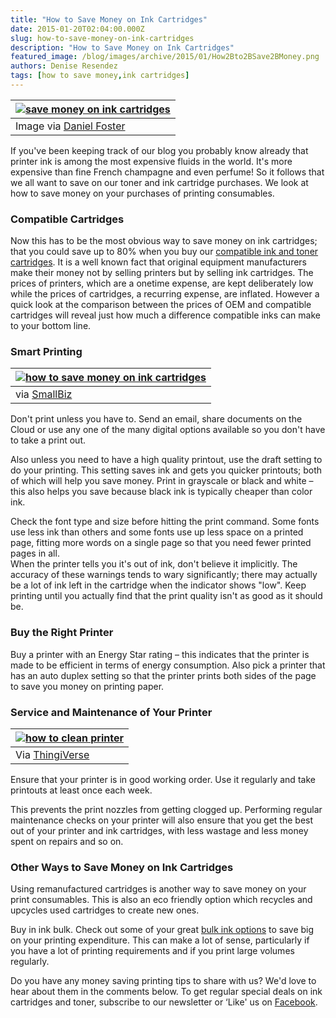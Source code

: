 ```yaml
---
title: "How to Save Money on Ink Cartridges"
date: 2015-01-20T02:04:00.000Z
slug: how-to-save-money-on-ink-cartridges
description: "How to Save Money on Ink Cartridges"
featured_image: /blog/images/archive/2015/01/How2Bto2BSave2BMoney.png
authors: Denise Resendez
tags: [how to save money,ink cartridges]
---
```


| [![save money on ink cartridges ](/blog/images/How-to-Save-Money.png "How to Save Money on Ink Cartridges ")](/blog/images/How-to-Save-Money.png)                                                                                                                                                                                                                                                                                                    |
| ----------------------------------------------------------------------------------------------------------------------------------------------------------------------------------------------------------------------------------------------------------------------------------------------------------------------------------------------------------------------------------------------------------------------------------------------- |
| Image via [Daniel Foster](https://www.flickr.com/photos/danielfoster/5857102223/in/photolist-9Vzbr6-5zXtUQ-5TNn9M-999dGe-5sm2tR-xJRC-4TZZt7-bch3z-9i7dfB-9bM8av-dWBK1w-rXJCo-8cYUns-NnpHh-8avY7t-5w5Uct-6WxmjC-cgo7VL-5JomRD-pFQUMH-3MePC3-xpP15-65XLwH-bsVGAh-ejVE3t-99ckvQ-vcgZR-3eRCfm-7imeNb-FJi9W-M9tRG-qm3JzG-3B5yX7-DCHxv-8r7HMW-8r4Au6-8r7Huf-8r7Hod-8r7HFu-8r4AMZ-9BPbSr-xK3ua-27FXpS-6xayAm-79ziCd-brM9CH-auimnJ-6coMMA-eRdcR-7imfPW) |

If you've been keeping track of our blog you probably know already that printer ink is among the most expensive fluids in the world. It's more expensive than fine French champagne and even perfume! So it follows that we all want to save on our toner and ink cartridge purchases. We look at how to save money on your purchases of printing consumables. 

### 

### Compatible Cartridges 

Now this has to be the most obvious way to save money on ink cartridges; that you could save up to 80% when you buy our [compatible ink and toner cartridges](https://www.compandsave.com/). It is a well known fact that original equipment manufacturers make their money not by selling printers but by selling ink cartridges. The prices of printers, which are a onetime expense, are kept deliberately low while the prices of cartridges, a recurring expense, are inflated. However a quick look at the comparison between the prices of OEM and compatible cartridges will reveal just how much a difference compatible inks can make to your bottom line. 

### Smart Printing 

| [![how to save money on ink cartridges](/blog/images/cloud-computing.jpg "Use Cloud Storage to Save Ink")](/blog/images/cloud-computing.jpg)                                                                                                                                                                                                                                                                                                                                                                                                                                                                                                                                                                                                                                                                                                                                                                                                                                                                                                                                                                                                                                                                                                                                                                                                                                                                                                                                                                                                                                                                                                                                                                                                                                                                                                                                                                                                                                                                                                                                                                                                                                                                                                                                                                                                                                                                                                                                                                                                                                                                                                                                                                                                                                                                                                                                                                                                                                                                                                                                                                                                                                                                                                                                                                                                                                                                                                                                                                                                                                                                                                                                                                                                                                                                                                                                                                                                                                                                                                                                                                                                                                                                                                                                                                                                                                                                                                                                                                                                                                                                                                                                                                                                                                                                                                                                                                                                                                                                                            |
| ---------------------------------------------------------------------------------------------------------------------------------------------------------------------------------------------------------------------------------------------------------------------------------------------------------------------------------------------------------------------------------------------------------------------------------------------------------------------------------------------------------------------------------------------------------------------------------------------------------------------------------------------------------------------------------------------------------------------------------------------------------------------------------------------------------------------------------------------------------------------------------------------------------------------------------------------------------------------------------------------------------------------------------------------------------------------------------------------------------------------------------------------------------------------------------------------------------------------------------------------------------------------------------------------------------------------------------------------------------------------------------------------------------------------------------------------------------------------------------------------------------------------------------------------------------------------------------------------------------------------------------------------------------------------------------------------------------------------------------------------------------------------------------------------------------------------------------------------------------------------------------------------------------------------------------------------------------------------------------------------------------------------------------------------------------------------------------------------------------------------------------------------------------------------------------------------------------------------------------------------------------------------------------------------------------------------------------------------------------------------------------------------------------------------------------------------------------------------------------------------------------------------------------------------------------------------------------------------------------------------------------------------------------------------------------------------------------------------------------------------------------------------------------------------------------------------------------------------------------------------------------------------------------------------------------------------------------------------------------------------------------------------------------------------------------------------------------------------------------------------------------------------------------------------------------------------------------------------------------------------------------------------------------------------------------------------------------------------------------------------------------------------------------------------------------------------------------------------------------------------------------------------------------------------------------------------------------------------------------------------------------------------------------------------------------------------------------------------------------------------------------------------------------------------------------------------------------------------------------------------------------------------------------------------------------------------------------------------------------------------------------------------------------------------------------------------------------------------------------------------------------------------------------------------------------------------------------------------------------------------------------------------------------------------------------------------------------------------------------------------------------------------------------------------------------------------------------------------------------------------------------------------------------------------------------------------------------------------------------------------------------------------------------------------------------------------------------------------------------------------------------------------------------------------------------------------------------------------------------------------------------------------------------------------------------------------------------------------------------------------------------------------------------- |
| via [SmallBiz](https://if%20you%E2%80%99ve%20been%20keeping%20track%20of%20our%20blog%20you%20probably%20know%20already%20that%20printer%20ink%20is%20among%20the%20most%20expensive%20fluids%20in%20the%20world.%20it%E2%80%99s%20more%20expensive%20than%20fine%20french%20champagne%20and%20even%20perfume%21%20so%20it%20follows%20that%20we%20all%20want%20to%20save%20on%20our%20toner%20and%20ink%20cartridge%20purchases.%20%20we%20look%20at%20how%20to%20save%20money%20on%20your%20purchases%20of%20printing%20consumables.%20%20compatible%20cartridges%20%20now%20this%20has%20to%20be%20the%20most%20obvious%20way%20to%20save%20money%20on%20ink%20cartridges%3B%20that%20you%20could%20save%20up%20to%2080%25%20when%20you%20buy%20our%20compatible%20ink%20and%20toner%20cartridges.%20it%20is%20a%20well%20known%20fact%20that%20original%20equipment%20manufacturers%20make%20their%20money%20not%20by%20selling%20printers%20but%20by%20selling%20ink%20cartridges.%20the%20prices%20of%20printers%2C%20which%20are%20a%20onetime%20expense%2C%20are%20kept%20deliberately%20low%20while%20the%20prices%20of%20cartridges%2C%20a%20recurring%20expense%2C%20are%20inflated.%20%20however%20a%20quick%20look%20at%20the%20comparison%20between%20the%20prices%20of%20oem%20and%20compatible%20cartridges%20will%20reveal%20just%20how%20much%20a%20difference%20compatible%20inks%20can%20make%20to%20your%20bottom%20line.%20%20smart%20printing%20%20don%E2%80%99t%20print%20unless%20you%20have%20to.%20send%20an%20email%2C%20share%20documents%20on%20the%20cloud%20or%20use%20any%20one%20of%20the%20many%20digital%20options%20available%20so%20you%20don%E2%80%99t%20have%20to%20take%20a%20print%20out.%20also%20unless%20you%20need%20to%20have%20a%20high%20quality%20printout%2C%20use%20the%20draft%20setting%20to%20do%20your%20printing.%20this%20setting%20saves%20ink%20and%20gets%20you%20quicker%20printouts%3B%20both%20of%20which%20will%20help%20you%20save%20money.%20print%20in%20grayscale%20or%20black%20and%20white%20%E2%80%93%20this%20also%20helps%20you%20save%20because%20black%20ink%20is%20typically%20cheaper%20than%20color%20ink.%20%20check%20the%20font%20type%20and%20size%20before%20hitting%20the%20print%20command.%20some%20fonts%20use%20less%20ink%20than%20others%20and%20some%20fonts%20use%20up%20less%20space%20on%20a%20printed%20page%2C%20fitting%20more%20words%20on%20a%20single%20page%20so%20that%20you%20need%20fewer%20printed%20pages%20in%20all.%20%20when%20the%20printer%20tells%20you%20it%E2%80%99s%20out%20of%20ink%2C%20don%E2%80%99t%20believe%20it%20implicitly.%20the%20accuracy%20of%20these%20warnings%20tends%20to%20wary%20significantly%3B%20there%20may%20actually%20be%20a%20lot%20of%20ink%20left%20in%20the%20cartridge%20when%20the%20indicator%20shows%20%E2%80%9Clow%E2%80%9D.%20keep%20printing%20until%20you%20actually%20find%20that%20the%20print%20quality%20isn%E2%80%99t%20as%20good%20as%20it%20should%20be.%20%20buy%20the%20right%20printer%20buy%20a%20printer%20with%20an%20energy%20star%20rating%20%E2%80%93%20this%20indicates%20that%20the%20printer%20is%20made%20to%20be%20efficient%20in%20terms%20of%20energy%20consumption.%20also%20pick%20a%20printer%20that%20has%20an%20auto%20duplex%20setting%20so%20that%20the%20printer%20prints%20both%20sides%20of%20the%20page%20to%20save%20you%20money%20on%20printing%20paper.%20%20service%20and%20maintenance%20of%20your%20printer%20ensure%20that%20your%20printer%20is%20in%20good%20working%20order.%20use%20it%20regularly%20and%20take%20printouts%20at%20least%20once%20each%20week.%20this%20prevents%20the%20print%20nozzles%20from%20getting%20clogged%20up.%20performing%20regular%20maintenance%20checks%20on%20your%20printer%20will%20also%20ensure%20that%20you%20get%20the%20best%20out%20of%20your%20printer%20and%20ink%20cartridges%2C%20with%20less%20wastage%20and%20less%20money%20spent%20on%20repairs%20and%20so%20on.%20%20other%20ways%20to%20save%20money%20on%20ink%20cartridges%20using%20remanufactured%20cartridges%20is%20another%20way%20to%20save%20money%20on%20your%20print%20consumables.%20this%20is%20also%20an%20eco%20friendly%20option%20which%20recycles%20and%20upcycles%20used%20cartridges%20to%20create%20new%20ones.%20%20buy%20in%20ink%20bulk.%20check%20out%20some%20of%20your%20great%20bulk%20ink%20options%20to%20save%20big%20on%20your%20printing%20expenditure.%20this%20can%20make%20a%20lot%20of%20sense%2C%20particularly%20if%20you%20have%20a%20lot%20of%20printing%20requirements%20and%20if%20you%20print%20large%20volumes%20regularly.%20%20do%20you%20have%20any%20money%20saving%20printing%20tips%20to%20share%20with%20us/?%20We%E2%80%99d%20love%20to%20hear%20about%20them%20in%20the%20comments%20below.%20To%20get%20regular%20special%20deals%20on%20ink%20cartridges%20and%20toner,%20subscribe%20to%20our%20newsletter%20or%20%E2%80%98Like%E2%80%99%20us%20on%20Facebook.) |

Don't print unless you have to. Send an email, share documents on the Cloud or use any one of the many digital options available so you don't have to take a print out.

Also unless you need to have a high quality printout, use the draft setting to do your printing. This setting saves ink and gets you quicker printouts; both of which will help you save money. Print in grayscale or black and white – this also helps you save because black ink is typically cheaper than color ink. 

Check the font type and size before hitting the print command. Some fonts use less ink than others and some fonts use up less space on a printed page, fitting more words on a single page so that you need fewer printed pages in all.  
When the printer tells you it's out of ink, don't believe it implicitly. The accuracy of these warnings tends to wary significantly; there may actually be a lot of ink left in the cartridge when the indicator shows "low". Keep printing until you actually find that the print quality isn't as good as it should be. 

### Buy the Right Printer

Buy a printer with an Energy Star rating – this indicates that the printer is made to be efficient in terms of energy consumption. Also pick a printer that has an auto duplex setting so that the printer prints both sides of the page to save you money on printing paper. 

### Service and Maintenance of Your Printer

| [![how to clean printer](/blog/images/minidustpan2-preview-featured.jpg "How To Take Care of Printers")](/blog/images/minidustpan2-preview-featured.jpg) |
| --------------------------------------------------------------------------------------------------------------------------------------------------- |
| Via [ThingiVerse](https://www.thingiverse.com/thing:100575)                                                                                         |

Ensure that your printer is in good working order. Use it regularly and take printouts at least once each week.

This prevents the print nozzles from getting clogged up. Performing regular maintenance checks on your printer will also ensure that you get the best out of your printer and ink cartridges, with less wastage and less money spent on repairs and so on.

### Other Ways to Save Money on Ink Cartridges

Using remanufactured cartridges is another way to save money on your print consumables. This is also an eco friendly option which recycles and upcycles used cartridges to create new ones. 

Buy in ink bulk. Check out some of your great [bulk ink options](https://www.compandsave.com/ink-refill-bulk-ink) to save big on your printing expenditure. This can make a lot of sense, particularly if you have a lot of printing requirements and if you print large volumes regularly. 

Do you have any money saving printing tips to share with us? We'd love to hear about them in the comments below. To get regular special deals on ink cartridges and toner, subscribe to our newsletter or ‘Like' us on [Facebook](https://www.facebook.com/compandsave.ink).